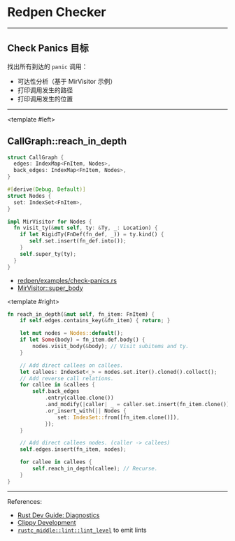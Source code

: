 # Redpen Checker

<!-- <div class="columns-2"> -->
<Toc mode="onlyCurrentTree" />
<!-- </div> -->

<BackToTOC />

---

## Check Panics 目标

找出所有到达的 `panic` 调用：

* 可达性分析（基于 MirVisitor 示例）
* 打印调用发生的路径
* 打印调用发生的位置


---

<TwoColumns>

<template #left>

## CallGraph::reach_in_depth

<div class="h-4" />
<CodeblockSmallSized>

```rust
struct CallGraph {
  edges: IndexMap<FnItem, Nodes>,
  back_edges: IndexMap<FnItem, Nodes>,
}

#[derive(Debug, Default)]
struct Nodes {
  set: IndexSet<FnItem>,
}

impl MirVisitor for Nodes {
  fn visit_ty(&mut self, ty: &Ty, _: Location) {
    if let RigidTy(FnDef(fn_def, _)) = ty.kind() {
       self.set.insert(fn_def.into());
    }
    self.super_ty(ty);
  }
}
```

* [redpen/examples/check-panics.rs](https://github.com/os-checker/redpen/blob/128304aff6f68c7f4f92822985f49f9568c31c2a/examples/check-panics.rs#L63)
* [MirVisitor::super_body](https://doc.rust-lang.org/nightly/nightly-rustc/src/rustc_public/mir/visit.rs.html#387)

</CodeblockSmallSized>
</template>

<template #right>

<CodeblockSmallSized font-size="10px" row-gap="5pt">

```rust
fn reach_in_depth(&mut self, fn_item: FnItem) {
    if self.edges.contains_key(&fn_item) { return; }

    let mut nodes = Nodes::default();
    if let Some(body) = fn_item.def.body() {
        nodes.visit_body(&body); // Visit subitems and ty.
    }

    // Add direct callees on callees.
    let callees: IndexSet<_> = nodes.set.iter().cloned().collect();
    // Add reverse call relations.
    for callee in &callees {
        self.back_edges
            .entry(callee.clone())
            .and_modify(|caller| _ = caller.set.insert(fn_item.clone()))
            .or_insert_with(|| Nodes {
                set: IndexSet::from([fn_item.clone()]),
            });
    }

    // Add direct callees nodes. (caller -> callees)
    self.edges.insert(fn_item, nodes);

    for callee in callees {
        self.reach_in_depth(callee); // Recurse.
    }
}
```

</CodeblockSmallSized>
</template>

</TwoColumns>


---

References:

* [Rust Dev Guide: Diagnostics](https://rustc-dev-guide.rust-lang.org/diagnostics.html)
* [Clippy Development](https://doc.rust-lang.org/clippy/development/index.html)
* [`rustc_middle::lint::lint_level`](https://doc.rust-lang.org/nightly/nightly-rustc/rustc_middle/lint/fn.lint_level.html) to emit lints

